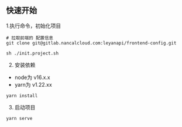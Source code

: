 
## 快速开始

1.执行命令，初始化项目

```
# 拉取前端的 配置信息
git clone git@gitlab.nancalcloud.com:leyanapi/frontend-config.git

sh ./init.project.sh

``` 

2. 安装依赖

- node为 v16.x.x
- yarn为 v1.22.xx

```
yarn install
```

3. 启动项目

```
yarn serve
```

